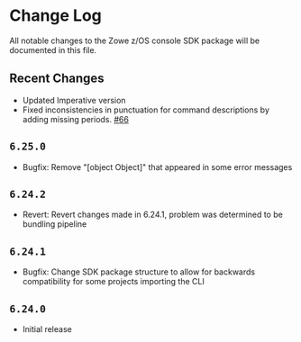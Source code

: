 # Change Log

All notable changes to the Zowe z/OS console SDK package will be documented in this file.

## Recent Changes

- Updated Imperative version
- Fixed inconsistencies in punctuation for command descriptions by adding missing periods. [#66](https://github.com/zowe/zowe-cli/issues/66)

## `6.25.0`

- Bugfix: Remove "[object Object]" that appeared in some error messages

## `6.24.2`

- Revert: Revert changes made in 6.24.1, problem was determined to be bundling pipeline

## `6.24.1`

- Bugfix: Change SDK package structure to allow for backwards compatibility for some projects importing the CLI

## `6.24.0`

- Initial release
